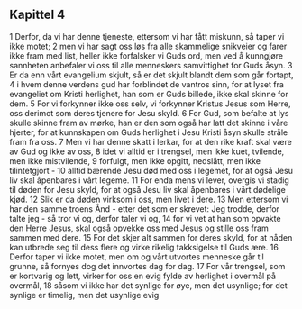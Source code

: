 ## Kapittel 4

1 Derfor, da vi har denne tjeneste, ettersom vi har fått miskunn, så taper vi ikke motet;
2 men vi har sagt oss løs fra alle skammelige snikveier og farer ikke fram med list, heller ikke forfalsker vi Guds ord, men ved å kunngjøre sannheten anbefaler vi oss til alle menneskers samvittighet for Guds åsyn.
3 Er da enn vårt evangelium skjult, så er det skjult blandt dem som går fortapt,
4 i hvem denne verdens gud har forblindet de vantros sinn, for at lyset fra evangeliet om Kristi herlighet, han som er Guds billede, ikke skal skinne for dem.
5 For vi forkynner ikke oss selv, vi forkynner Kristus Jesus som Herre, oss derimot som deres tjenere for Jesu skyld.
6 For Gud, som befalte at lys skulle skinne fram av mørke, han er den som også har latt det skinne i våre hjerter, for at kunnskapen om Guds herlighet i Jesu Kristi åsyn skulle stråle fram fra oss.
7 Men vi har denne skatt i lerkar, for at den rike kraft skal være av Gud og ikke av oss,
8 idet vi alltid er i trengsel, men ikke kuet, tvilende, men ikke mistvilende,
9 forfulgt, men ikke opgitt, nedslått, men ikke tilintetgjort -
10 alltid bærende Jesu død med oss i legemet, for at også Jesu liv skal åpenbares i vårt legeme.
11 For enda mens vi lever, overgis vi stadig til døden for Jesu skyld, for at også Jesu liv skal åpenbares i vårt dødelige kjød.
12 Slik er da døden virksom i oss, men livet i dere.
13 Men ettersom vi har den samme troens Ånd - etter det som er skrevet: Jeg trodde, derfor talte jeg - så tror vi og, derfor taler vi og,
14 for vi vet at han som opvakte den Herre Jesus, skal også opvekke oss med Jesus og stille oss fram sammen med dere.
15 For det skjer alt sammen for deres skyld, for at nåden kan utbrede seg til dess flere og virke rikelig takksigelse til Guds ære.
16 Derfor taper vi ikke motet, men om og vårt utvortes menneske går til grunne, så fornyes dog det innvortes dag for dag.
17 For vår trengsel, som er kortvarig og lett, virker for oss en evig fylde av herlighet i overmål på overmål,
18 såsom vi ikke har det synlige for øye, men det usynlige; for det synlige er timelig, men det usynlige evig

